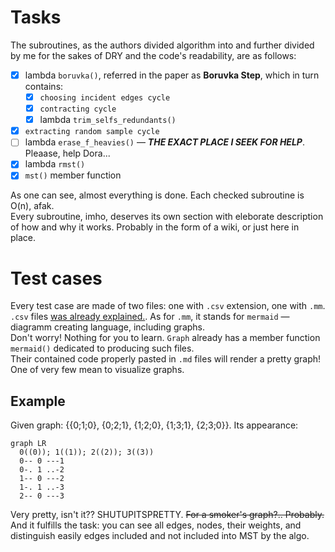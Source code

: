 # Tasks
The subroutines, as the authors divided algorithm into and further divided by me for the sakes of DRY and the code's readability, are as follows:  
- [x] lambda `boruvka()`, referred in the paper as **Boruvka Step**, which in turn contains:  
  - [x] `choosing incident edges cycle`
  - [x] `contracting cycle`
  - [x] lambda `trim_selfs_redundants()`
- [x] `extracting random sample cycle`
- [ ] lambda `erase_f_heavies()` — ***THE EXACT PLACE I SEEK FOR HELP***. Pleaase, help Dora...
- [x] lambda `rmst()`
- [x] `mst()` member function

As one can see, almost everything is done. Each checked subroutine is O(n), afak.  
Every subroutine, imho, deserves its own section with eleborate description of how and why it works. Probably in the form of a wiki, or just here in place.  

# Test cases
Every test case are made of two files: one with `.csv` extension, one with `.mm`.  
`.csv` files [was already explained.](../README.md#limitations-so-far).  As for `.mm`, it stands for `mermaid` — diagramm creating language, including graphs.  
Don't worry! Nothing for you to learn. `Graph` already has a member function `mermaid()` dedicated to producing such files.  
Their contained code properly pasted in `.md` files will render a pretty graph! One of very few mean to visualize graphs.

## Example
Given graph: {{0;1;0}, {0;2;1}, {1;2;0}, {1;3;1}, {2;3;0}}. Its appearance:  
```mermaid
graph LR
  0((0)); 1((1)); 2((2)); 3((3))
  0-- 0 ---1
  0-. 1 ..-2
  1-- 0 ---2
  1-. 1 ..-3
  2-- 0 ---3
```
Very pretty, isn't it?? SHUTUPITSPRETTY. ~~For a smoker's graph?.. Probably.~~ And it fulfills the task: you can see all edges, nodes, their weights, and distinguish easily edges included and not included into MST by the algo.  
## 
